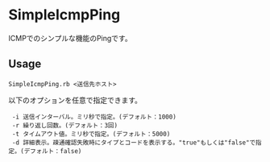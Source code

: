 SimpleIcmpPing
=====

ICMPでのシンプルな機能のPingです。

## Usage

```
SimpleIcmpPing.rb <送信先ホスト> 
```

以下のオプションを任意で指定できます。
```
 -i 送信インターバル。ミリ秒で指定。(デフォルト：1000)
 -r 繰り返し回数。(デフォルト：3回)
 -t タイムアウト値。ミリ秒で指定。(デフォルト：5000)
 -d 詳細表示。疎通確認失敗時にタイプとコードを表示する。"true"もしくは"false"で指定。(デフォルト：false)
```
